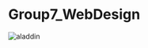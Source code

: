 # Group7_WebDesign
![aladdin](https://user-images.githubusercontent.com/58411347/70251373-f6790d00-17b1-11ea-9bbe-ebb675e5f541.jpg)
